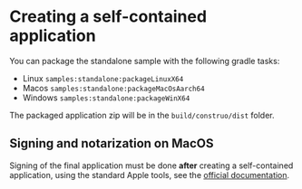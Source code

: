 # Creating a self-contained application

You can package the standalone sample with the following gradle tasks:

- Linux `samples:standalone:packageLinuxX64`
- Macos `samples:standalone:packageMacOsAarch64`
- Windows `samples:standalone:packageWinX64`

The packaged application zip will be in the `build/construo/dist` folder.

## Signing and notarization on MacOS

Signing of the final application must be done **after** creating a self-contained application, using the standard Apple tools, see the [official documentation](https://developer.apple.com/documentation/security/customizing-the-notarization-workflow).
